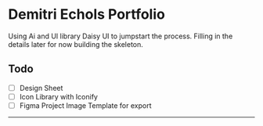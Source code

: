# Demitri Echols Portfolio

Using Ai and UI library Daisy UI to jumpstart the process. Filling in the details later for now building the skeleton.

## Todo

- [ ] Design Sheet
- [ ] Icon Library with Iconify
- [ ] Figma Project Image Template for export

---
